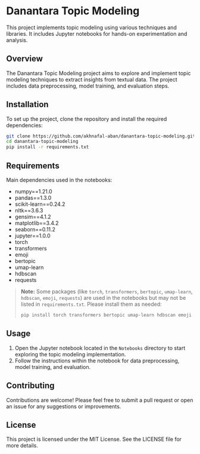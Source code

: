 # Danantara Topic Modeling

This project implements topic modeling using various techniques and libraries. It includes Jupyter notebooks for hands-on experimentation and analysis.

## Overview

The Danantara Topic Modeling project aims to explore and implement topic modeling techniques to extract insights from textual data. The project includes data preprocessing, model training, and evaluation steps.

## Installation

To set up the project, clone the repository and install the required dependencies:

```bash
git clone https://github.com/akhnafal-aban/danantara-topic-modeling.git
cd danantara-topic-modeling
pip install -r requirements.txt
```

## Requirements

Main dependencies used in the notebooks:

- numpy==1.21.0
- pandas==1.3.0
- scikit-learn==0.24.2
- nltk==3.6.3
- gensim==4.1.2
- matplotlib==3.4.2
- seaborn==0.11.2
- jupyter==1.0.0
- torch
- transformers
- emoji
- bertopic
- umap-learn
- hdbscan
- requests

> **Note:** Some packages (like `torch`, `transformers`, `bertopic`, `umap-learn`, `hdbscan`, `emoji`, `requests`) are used in the notebooks but may not be listed in `requirements.txt`. Please install them as needed:
>
> ```bash
> pip install torch transformers bertopic umap-learn hdbscan emoji requests
> ```

## Usage

1. Open the Jupyter notebook located in the `Notebooks` directory to start exploring the topic modeling implementation.
2. Follow the instructions within the notebook for data preprocessing, model training, and evaluation.

## Contributing

Contributions are welcome! Please feel free to submit a pull request or open an issue for any suggestions or improvements.

## License

This project is licensed under the MIT License. See the LICENSE file for more details.
